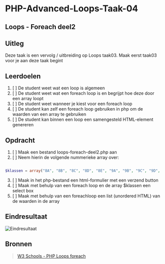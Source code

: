 # PHP-Advanced-Loops-Taak-04


## Loops - Foreach deel2


## Uitleg

Deze taak is een vervolg / uitbreiding op Loops taak03. Maak eerst taak03 voor je aan deze taak begint


## Leerdoelen

1. [ ] De student weet wat een loop is algemeen
2. [ ] De student weet wat een foreach loop is en begrijpt hoe deze door een array loopt
3. [ ] De student weet wanneer je kiest voor een foreach loop
4. [ ] De student kan zelf een foreach loop gebruiken in php om de waarden van een array te gebruiken
5. [ ] De student kan binnen een loop een samengesteld HTML-element genereren


## Opdracht

1. [ ] Maak een bestand loops-foreach-deel2.php aan
2. [ ] Neem hierin de volgende nummerieke array over:

```php

$klassen = array("8A", "8B", "8C", "8D", "8E", "9A", "9B", "9C", "9D", "9E");

```
3. [ ] Maak in het php-bestand een html-formulier met een verzend button
4. [ ] Maak met behulp van een foreach loop en de array $klassen een select box
3. [ ] Maak met behulp van een foreachloop een list (unordered HTML) van de waarden in de array


## Eindresultaat

![Eindresultaat](https://github.com/ROC-van-Amsterdam-College-Amstelland/PHP-ADVANCED/blob/master/2-Loops/taak04/images/resultaat.png)

## Bronnen
> [W3 Schools - PHP Loops foreach](https://www.w3schools.com/php/php_looping_foreach.asp)



<!--- ------------ DIT COMMENTAAR LATEN STAAN AUB ------------
------------------ ------------------------------ ------------
------------------ eagle ref:56265166
------------------ ------------------------------ ------------
------------------ DIT COMMENTAAR LATEN STAAN AUB -------- -->